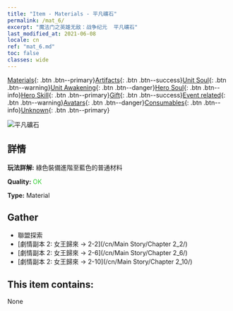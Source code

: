 ```yaml
---
title: "Item - Materials - 平凡礦石"
permalink: /mat_6/
excerpt: "魔法门之英雄无敌：战争纪元  平凡礦石"
last_modified_at: 2021-06-08
locale: cn
ref: "mat_6.md"
toc: false
classes: wide
---
```

 [Materials](/ItemsCN/){: .btn .btn--primary}[Artifacts](/ItemsCN/Artifacts/){: .btn .btn--success}[Unit Soul](/ItemsCN/UnitSoul/){: .btn .btn--warning}[Unit Awakening](/ItemsCN/UnitAwakening/){: .btn .btn--danger}[Hero Soul](/ItemsCN/HeroSoul/){: .btn .btn--info}[Hero Skill](/ItemsCN/HeroSkill/){: .btn .btn--primary}[Gift](/ItemsCN/Gift/){: .btn .btn--success}[Event related](/ItemsCN/Events/){: .btn .btn--warning}[Avatars](/ItemsCN/Avatars/){: .btn .btn--danger}[Consumables](/ItemsCN/Consumables/){: .btn .btn--info}[Unknown](/ItemsCN/Unknown/){: .btn .btn--primary}

 ![平凡礦石](/images/t/i_cailiao_kuangshi1.png)

## 詳情
 **玩法詳解:** 綠色裝備進階至藍色的普通材料

 **Quality:** <span style="color: #32CD32">OK</span>

 **Type:** Material

## Gather

*    聯盟探索 
*    [劇情副本 2: 女王歸來 -> 2-2](/cn/Main Story/Chapter 2_2/) 
*    [劇情副本 2: 女王歸來 -> 2-6](/cn/Main Story/Chapter 2_6/) 
*    [劇情副本 2: 女王歸來 -> 2-10](/cn/Main Story/Chapter 2_10/) 

## This item contains:

  None

